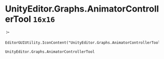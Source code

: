 # UnityEditor.Graphs.AnimatorControllerTool `16x16`
<img src="/img/UnityEditor.Graphs.AnimatorControllerTool.png" width=16 height=16>

``` CSharp
EditorGUIUtility.IconContent("UnityEditor.Graphs.AnimatorControllerTool")
```
```
UnityEditor.Graphs.AnimatorControllerTool
```
